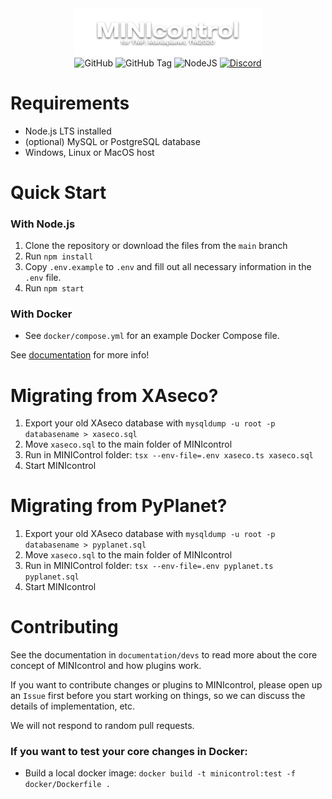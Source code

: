 <div align="center">
    <img src="./images/minicontrol.png" width="60%" />
    <br>
    <img alt="GitHub" src="https://img.shields.io/github/license/EvoEsports/minicontrol?label=License" />
    <img alt="GitHub Tag" src="https://img.shields.io/github/v/tag/evoesports/minicontrol?label=Current%20Version" />
    <img alt="NodeJS" src="https://img.shields.io/badge/node.js-6DA55F?logo=node.js&logoColor=white" />
    <a href="https://discord.gg/evoesports"><img alt="Discord" src="https://img.shields.io/discord/384138149686935562?label=Discord&logo=discord&logoColor=fff"></a>
</div>

# Requirements

- Node.js LTS installed
- (optional) MySQL or PostgreSQL database
- Windows, Linux or MacOS host

# Quick  Start

### With Node.js
1. Clone the repository or download the files from the `main` branch
2. Run `npm install`
3. Copy `.env.example` to `.env` and fill out all necessary information in the `.env` file.
4. Run `npm start`

### With Docker

* See `docker/compose.yml` for an example Docker Compose file.

See [documentation](./documentation/index.md) for more info!

# Migrating from XAseco?

1. Export your old XAseco database with `mysqldump -u root -p databasename > xaseco.sql`
2. Move `xaseco.sql` to the main folder of MINIcontrol
3. Run in MINIControl folder: `tsx --env-file=.env xaseco.ts xaseco.sql`
4. Start MINIcontrol

# Migrating from PyPlanet?

1. Export your old XAseco database with `mysqldump -u root -p databasename > pyplanet.sql`
2. Move `xaseco.sql` to the main folder of MINIcontrol
3. Run in MINIControl folder: `tsx --env-file=.env pyplanet.ts pyplanet.sql`
4. Start MINIcontrol

# Contributing
See the documentation in `documentation/devs` to read more about the core concept of MINIcontrol and how plugins work.

If you want to contribute changes or plugins to MINIcontrol, please open up an `Issue` first before you start working on things, so we can discuss the details of implementation, etc.

We will not respond to random pull requests.

### If you want to test your core changes in Docker:

* Build a local docker image: `docker build -t minicontrol:test -f docker/Dockerfile . `
